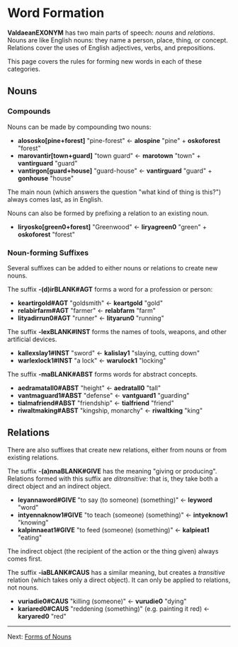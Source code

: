 # Word Formation

__<x-out>Valdaean<x-src>EXONYM</x-src></x-out>__ has two main parts of speech: *nouns* and *relations*.
Nouns are like English nouns: they name a person, place, thing, or concept.
Relations cover the uses of English adjectives, verbs, and prepositions.

This page covers the rules for forming new words in each of these categories.

## Nouns

### Compounds

Nouns can be made by compounding two nouns:

- __<x-out>alososko<x-src>[pine+forest]</x-src></x-out>__ "pine-forest" &larr; __<x-out>alos<x-src>pine</x-src></x-out>__ "pine" + __<x-out>osko<x-src>forest</x-src></x-out>__ "forest"
- __<x-out>marovantir<x-src>[town+guard]</x-src></x-out>__ "town guard" &larr; __<x-out>maro<x-src>town</x-src></x-out>__ "town" + __<x-out>vantir<x-src>guard</x-src></x-out>__ "guard"
- __<x-out>vantirgon<x-src>[guard+house]</x-src></x-out>__ "guard-house" &larr; __<x-out>vantir<x-src>guard</x-src></x-out>__ "guard" + __<x-out>gon<x-src>house</x-src></x-out>__ "house"

The main noun (which answers the question "what kind of thing is this?") always comes last,
as in English.

Nouns can also be formed by prefixing a relation to an existing noun.

- __<x-out>liryosko<x-src>[green0+forest]</x-src></x-out>__ "Greenwood" &larr; __<x-out>lirya<x-src>green0</x-src></x-out>__ "green" + __<x-out>osko<x-src>forest</x-src></x-out>__ "forest"

### Noun-forming Suffixes

Several suffixes can be added to either nouns or relations to create new nouns.

The suffix __<x-out>-(d)ir<x-src>BLANK#AGT</x-src></x-out>__ forms a word for a profession or person:

- __<x-out>keartir<x-src>gold#AGT</x-src></x-out>__ "goldsmith" &larr; __<x-out>keart<x-src>gold</x-src></x-out>__ "gold"
- __<x-out>relabir<x-src>farm#AGT</x-src></x-out>__ "farmer" &larr; __<x-out>relab<x-src>farm</x-src></x-out>__ "farm"
- __<x-out>lityadir<x-src>run0#AGT</x-src></x-out>__ "runner" &larr; __<x-out>litya<x-src>run0</x-src></x-out>__ "running"

The suffix __<x-out>-lex<x-src>BLANK#INST</x-src></x-out>__ forms the names of tools, weapons, and other artificial devices.

- __<x-out>kallex<x-src>slay1#INST</x-src></x-out>__ "sword" &larr; __<x-out>kali<x-src>slay1</x-src></x-out>__ "slaying, cutting down"
- __<x-out>warlex<x-src>lock1#INST</x-src></x-out>__ "a lock" &larr; __<x-out>waru<x-src>lock1</x-src></x-out>__ "locking"

The suffix __<x-out>-ma<x-src>BLANK#ABST</x-src></x-out>__ forms words for abstract concepts.

- __<x-out>aedrama<x-src>tall0#ABST</x-src></x-out>__ "height" &larr; __<x-out>aedra<x-src>tall0</x-src></x-out>__ "tall"
- __<x-out>vantma<x-src>guard1#ABST</x-src></x-out>__ "defense" &larr; __<x-out>vant<x-src>guard1</x-src></x-out>__ "guarding"
- __<x-out>tialma<x-src>friend#ABST</x-src></x-out>__ "friendship" &larr; __<x-out>tial<x-src>friend</x-src></x-out>__ "friend"
- __<x-out>riwaltma<x-src>king#ABST</x-src></x-out>__ "kingship, monarchy" &larr; __<x-out>riwalt<x-src>king</x-src></x-out>__ "king"

## Relations

There are also suffixes that create new relations, either from nouns or from existing relations.

The suffix __<x-out>-(a)nna<x-src>BLANK#GIVE</x-src></x-out>__ has the meaning "giving or producing". Relations formed
with this suffix are *ditransitive*: that is, they take both a direct object and an indirect
object.

- __<x-out>leyanna<x-src>word#GIVE</x-src></x-out>__ "to say (to someone) (something)" &larr; __<x-out>ley<x-src>word</x-src></x-out>__ "word"
- __<x-out>intyenna<x-src>know1#GIVE</x-src></x-out>__ "to teach (someone) (something)" &larr; __<x-out>intye<x-src>know1</x-src></x-out>__ "knowing"
- __<x-out>kalpinna<x-src>eat1#GIVE</x-src></x-out>__ "to feed (someone) (something)" &larr; __<x-out>kalpi<x-src>eat1</x-src></x-out>__ "eating"

The indirect object (the recipient of the action or the thing given) always comes first.

The suffix __<x-out>-ia<x-src>BLANK#CAUS</x-src></x-out>__ has a similar meaning, but creates a *transitive* relation (which takes
only a direct object). It can only be applied to relations, not nouns.

- __<x-out>vuria<x-src>die0#CAUS</x-src></x-out>__ "killing (someone)" &larr; __<x-out>vuru<x-src>die0</x-src></x-out>__ "dying"
- __<x-out>karia<x-src>red0#CAUS</x-src></x-out>__ "reddening (something)" (e.g. painting it red) &larr; __<x-out>karya<x-src>red0</x-src></x-out>__ "red"

---

Next: [Forms of Nouns](nouns.html)
